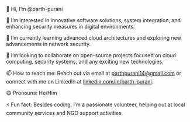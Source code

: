 👋 Hi, I’m @parth-purani

👀 I’m interested in innovative software solutions, system integration, and enhancing security measures in digital environments.

🌱 I’m currently learning advanced cloud architectures and exploring new advancements in network security.

💞️ I’m looking to collaborate on open-source projects focused on cloud computing, security systems, and any exciting new technologies.

📫 How to reach me: Reach out via email at [parthpurani14@gmail.com](mailto:parthpurani14@gmail.com) or connect with me on LinkedIn at [linkedin.com/in/parth-purani](https://linkedin.com/in/parth-purani).

😄 Pronouns: He/Him

⚡ Fun fact: Besides coding, I’m a passionate volunteer, helping out at local community services and NGO support activities.

<!---
parth-purani/parth-purani is a ✨ special ✨ repository because its `README.md` (this file) appears on your GitHub profile.
You can click the Preview link to take a look at your changes.
--->
